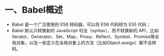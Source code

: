 # 一、Babel概述

- Babel 是一个广泛使用的 ES6 转码器，可以将 ES6 代码转为 ES5 代码；
- Babel 默认只转换新的 JavaScript 句法（syntax），而不转换新的 API，比如Iterator、Generator、Set、Map、Proxy、Reflect、Symbol、Promise等全局对象，以及一些定义在全局对象上的方法（比如Object.assign）都不会转码。
